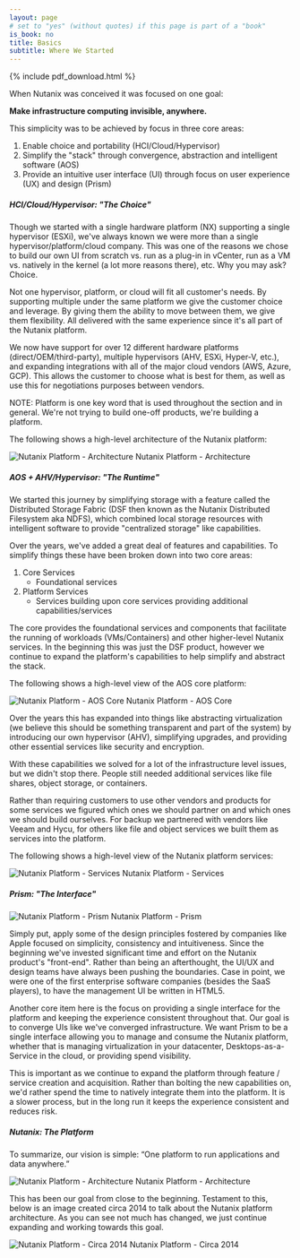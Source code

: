 ```yaml
---
layout: page
# set to "yes" (without quotes) if this page is part of a "book"
is_book: no
title: Basics
subtitle: Where We Started
---
```


{% include pdf_download.html %}

<!-- crasmussen@nutanix.com 2024-04-16 - "Strategy And Vision" renamed to "Where We Started -->

<!-- laura@nutanix.com 2021-06-02 - No more Book of Webscale (was part of Brief Lesson in History). This paragraph has been changed and moved to the intro.
As described in the generalized 'Book of Webscale', Nutanix leverages these principles throughout the stack. This section will cover these basics as well as the core architectural concepts. 
-->

When Nutanix was conceived it was focused on one goal: 

**Make infrastructure computing invisible, anywhere.**

This simplicity was to be achieved by focus in three core areas:

1. Enable choice and portability (HCI/Cloud/Hypervisor)
2. Simplify the "stack" through convergence, abstraction and intelligent software (AOS)
3. Provide an intuitive user interface (UI) through focus on user experience (UX) and design (Prism)

##### HCI/Cloud/Hypervisor: "The Choice"

Though we started with a single hardware platform (NX) supporting a single hypervisor (ESXi), we've always known we were more than a single hypervisor/platform/cloud company. This was one of the reasons we chose to build our own UI from scratch vs. run as a plug-in in vCenter, run as a VM vs. natively in the kernel (a lot more reasons there), etc. Why you may ask? Choice.

Not one hypervisor, platform, or cloud will fit all customer's needs. By supporting multiple under the same platform we give the customer choice and leverage. By giving them the ability to move between them, we give them flexibility. All delivered with the same experience since it's all part of the Nutanix platform.

We now have support for over 12 different hardware platforms (direct/OEM/third-party), multiple hypervisors (AHV, ESXi, Hyper-V, etc.), and expanding integrations with all of the major cloud vendors (AWS, Azure, GCP). This allows the customer to choose what is best for them, as well as use this for negotiations purposes between vendors.

NOTE: Platform is one key word that is used throughout the section and in general. We're not trying to build one-off products, we're building a platform.

The following shows a high-level architecture of the Nutanix platform:

![Nutanix Platform - Architecture](imagesv3/arch_v4.png)
Nutanix Platform - Architecture

##### AOS + AHV/Hypervisor: "The Runtime"

We started this journey by simplifying storage with a feature called the Distributed Storage Fabric (DSF then known as the Nutanix Distributed Filesystem aka NDFS), which combined local storage resources with intelligent software to provide "centralized storage" like capabilities.

Over the years, we've added a great deal of features and capabilities. To simplify things these have been broken down into two core areas:

1. Core Services
	* Foundational services
2. Platform Services
	* Services building upon core services providing additional capabilities/services

The core provides the foundational services and components that facilitate the running of workloads (VMs/Containers) and other higher-level Nutanix services. In the beginning this was just the DSF product, however we continue to expand the platform's capabilities to help simplify and abstract the stack.

The following shows a high-level view of the AOS core platform:

![Nutanix Platform - AOS Core](imagesv2/arch_v2_core.png)
Nutanix Platform - AOS Core

Over the years this has expanded into things like abstracting virtualization (we believe this should be something transparent and part of the system) by introducing our own hypervisor (AHV), simplifying upgrades, and providing other essential services like security and encryption.

With these capabilities we solved for a lot of the infrastructure level issues, but we didn't stop there. People still needed additional services like file shares, object storage, or containers.

Rather than requiring customers to use other vendors and products for some services we figured which ones we should partner on and which ones we should build ourselves. For backup we partnered with vendors like Veeam and Hycu, for others like file and object services we built them as services into the platform.

The following shows a high-level view of the Nutanix platform services:

![Nutanix Platform - Services](imagesv2/arch_v2_platform.png)
Nutanix Platform - Services

##### Prism: "The Interface"

![Nutanix Platform - Prism](imagesv2/arch_v2_prism.png)
Nutanix Platform - Prism

Simply put, apply some of the design principles fostered by companies like Apple focused on simplicity, consistency and intuitiveness. Since the beginning we've invested significant time and effort on the Nutanix product's "front-end". Rather than being an afterthought, the UI/UX and design teams have always been pushing the boundaries. Case in point, we were one of the first enterprise software companies (besides the SaaS players), to have the management UI be written in HTML5.

Another core item here is the focus on providing a single interface for the platform and keeping the experience consistent throughout that. Our goal is to converge UIs like we've converged infrastructure. We want Prism to be a single interface allowing you to manage and consume the Nutanix platform, whether that is managing virtualization in your datacenter, Desktops-as-a-Service in the cloud, or providing spend visibility.

This is important as we continue to expand the platform through feature / service creation and acquisition. Rather than bolting the new capabilities on, we'd rather spend the time to natively integrate them into the platform. It is a slower process, but in the long run it keeps the experience consistent and reduces risk.

##### Nutanix: The Platform

To summarize, our vision is simple: “One platform to run applications and data anywhere.”

![Nutanix Platform - Architecture](imagesv3/arch_v4.png)
Nutanix Platform - Architecture

This has been our goal from close to the beginning. Testament to this, below is an image created circa 2014 to talk about the Nutanix platform architecture. As you can see not much has changed, we just continue expanding and working towards this goal.

![Nutanix Platform - Circa 2014](imagesv2/arch_all.png)
Nutanix Platform - Circa 2014
